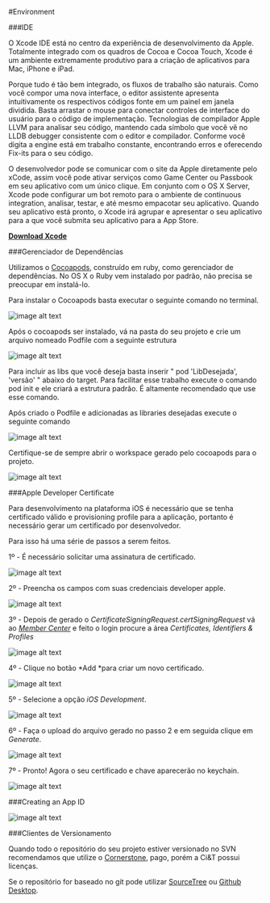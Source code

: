 #Environment

###IDE

O Xcode IDE está no centro da experiência de desenvolvimento da Apple. Totalmente integrado com os quadros de Cocoa e Cocoa Touch, Xcode é um ambiente extremamente produtivo para a criação de aplicativos para Mac, iPhone e iPad.

Porque tudo é tão bem integrado, os fluxos de trabalho são naturais. Como você compor uma nova interface, o editor assistente apresenta intuitivamente os respectivos códigos fonte em um painel em janela dividida. Basta arrastar o mouse para conectar controles de interface do usuário para o código de implementação. Tecnologias de compilador Apple LLVM para analisar seu código, mantendo cada símbolo que você vê no LLDB debugger consistente com o editor e compilador. Conforme você digita a engine está em trabalho constante, encontrando erros e oferecendo Fix-its para o seu código.

O desenvolvedor pode se comunicar com o site da Apple diretamente pelo xCode, assim você pode ativar serviços como Game Center ou Passbook em seu aplicativo com um único clique. Em conjunto com o OS X Server, Xcode pode configurar um bot remoto para o ambiente de continuous integration, analisar, testar, e até mesmo empacotar seu aplicativo. Quando seu aplicativo está pronto, o Xcode irá agrupar e apresentar o seu aplicativo para a que você submita seu aplicativo para a App Store.

[**Download Xcode**](https://developer.apple.com/xcode/download/)

###Gerenciador de Dependências

Utilizamos o [Cocoapods](https://cocoapods.org), construído em ruby, como gerenciador de dependências. No OS X o Ruby vem instalado por padrão, não precisa se preocupar em instalá-lo.

Para instalar o Cocoapods basta executar o seguinte comando no terminal.

![image alt text](images/environment_0.png)

Após o cocoapods ser instalado, vá na pasta do seu projeto e crie um arquivo nomeado Podfile com a seguinte estrutura

![image alt text](images/environment_1.png)

Para incluir as libs que você deseja basta inserir " pod 'LibDesejada', 'versão' " abaixo do target. Para facilitar esse trabalho execute o comando pod init e ele criará a estrutura padrão. É altamente recomendado que use esse comando.

Após criado o Podfile e adicionadas as libraries desejadas execute o seguinte comando

![image alt text](images/environment_2.png)

Certifique-se de sempre abrir o workspace gerado pelo cocoapods para o projeto.

![image alt text](images/environment_3.png)

###Apple Developer Certificate

Para desenvolvimento na plataforma iOS é necessário que se tenha certificado válido e provisioning profile para a aplicação, portanto é necessário gerar um certificado por desenvolvedor.

Para isso há uma série de passos a serem feitos.

1º - É necessário solicitar uma assinatura de certificado.

![image alt text](images/environment_4.png)

2º - Preencha os campos com suas credenciais developer apple.

![image alt text](images/environment_5.png)

3º - Depois de gerado o *CertificateSigningRequest.certSigningRequest* vá ao [*Member Center*](https://developer.apple.com) e feito o login procure a área *Certificates, Identifiers & Profiles*

![image alt text](images/environment_6.png)

4º - Clique no botão *Add *para criar um novo certificado.

![image alt text](images/environment_7.png)

5º - Selecione a opção *iOS Development*.

![image alt text](images/environment_8.png)

6º - Faça o upload do arquivo gerado no passo 2 e em seguida clique em *Generate*.

![image alt text](images/environment_9.png)

7º - Pronto! Agora o seu certificado e chave aparecerão no keychain.

![image alt text](images/environment_10.png)

###Creating an App ID

![image alt text](images/environment_11.png)

###Clientes de Versionamento

Quando todo o repositório do seu projeto estiver versionado no SVN recomendamos que utilize o [Cornerstone](https://www.zennaware.com/cornerstone/index.php), pago, porém a Ci&T possui licenças.

Se o repositório for baseado no git pode utilizar [SourceTree](https://www.sourcetreeapp.com) ou [Github Desktop](https://desktop.github.com).

